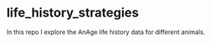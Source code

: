 # life_history_strategies
In this repo I explore the AnAge life history data for different animals.
